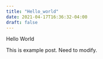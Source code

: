 ```yaml
---
title: "Hello_world"
date: 2021-04-17T16:36:32-04:00
draft: false
---
```


Hello World

This is example post. Need to modify.

